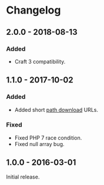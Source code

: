 # Changelog

## 2.0.0 - 2018-08-13

### Added
- Craft 3 compatibility.

## 1.1.0 - 2017-10-02

### Added
- Added short [path download](https://www.doublesecretagency.com/plugins/digital-download/docs/short-download-links) URLs.

### Fixed
- Fixed PHP 7 race condition.
- Fixed null array bug.

## 1.0.0 - 2016-03-01

Initial release.
